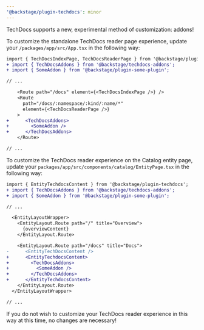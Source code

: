 ```yaml
---
'@backstage/plugin-techdocs': minor
---
```


TechDocs supports a new, experimental method of customization: addons!

To customize the standalone TechDocs reader page experience, update your `/packages/app/src/App.tsx` in the following way:

```diff
import { TechDocsIndexPage, TechDocsReaderPage } from '@backstage/plugin-techdocs';
+ import { TechDocsAddons } from '@backstage/techdocs-addons';
+ import { SomeAddon } from '@backstage/plugin-some-plugin';

// ...

    <Route path="/docs" element={<TechDocsIndexPage />} />
    <Route
      path="/docs/:namespace/:kind/:name/*"
      element={<TechDocsReaderPage />}
    >
+      <TechDocsAddons>
+        <SomeAddon />
+      </TechDocsAddons>
    </Route>

// ...
```

To customize the TechDocs reader experience on the Catalog entity page, update your `packages/app/src/components/catalog/EntityPage.tsx` in the following way:

```diff
import { EntityTechdocsContent } from '@backstage/plugin-techdocs';
+ import { TechDocsAddons } from '@backstage/techdocs-addons';
+ import { SomeAddon } from '@backstage/plugin-some-plugin';

// ...

  <EntityLayoutWrapper>
    <EntityLayout.Route path="/" title="Overview">
      {overviewContent}
    </EntityLayout.Route>

    <EntityLayout.Route path="/docs" title="Docs">
-      <EntityTechDocsContent />
+      <EntityTechdocsContent>
+        <TechDocsAddons>
+          <SomeAddon />
+        </TechDocsAddons>
+      </EntityTechdocsContent>
    </EntityLayout.Route>
  </EntityLayoutWrapper>

// ...
```

If you do not wish to customize your TechDocs reader experience in this way at this time, no changes are necessary!
